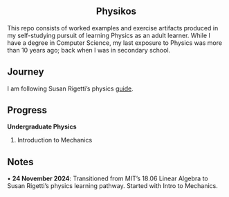 <h2 align="center">Physikos</h2> 

This repo consists of worked examples and exercise artifacts produced in my self-studying pursuit of learning Physics as an adult learner. While I have a degree in Computer Science, my last exposure to Physics was more than 10 years ago; back when I was in secondary school.

## Journey

I am following Susan Rigetti’s physics [guide](https://www.susanrigetti.com/physics). 

## Progress

**Undergraduate Physics**
1. Introduction to Mechanics
  
## Notes

• **24 November 2024**: Transitioned from MIT’s 18.06 Linear Algebra to Susan Rigetti’s physics learning pathway. Started with Intro to Mechanics.